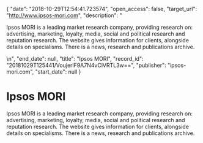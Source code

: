 {
  "date": "2018-10-29T12:54:41.723574", 
  "open_access": false, 
  "target_url": "http://www.ipsos-mori.com", 
  "description": "<p>Ipsos MORI is a leading market research company, providing research on: advertising, marketing, loyalty, media, social and political research and reputation research. The website gives information for clients, alongside details on specialisms. There is a news, research and publications archive.</p>\n", 
  "end_date": null, 
  "title": "Ipsos MORI", 
  "record_id": "20181029T125441/VoujerlF9A7N4vClVRTL3w==", 
  "publisher": "ipsos-mori.com", 
  "start_date": null
}

# Ipsos MORI

<p>Ipsos MORI is a leading market research company, providing research on: advertising, marketing, loyalty, media, social and political research and reputation research. The website gives information for clients, alongside details on specialisms. There is a news, research and publications archive.</p>
